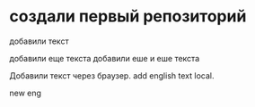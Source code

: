 # создали первый репозиторий


добавили текст 

добавили еще текста
добавили еше и еше текста 

Добавили текст через браузер. add english text local.




new eng 
